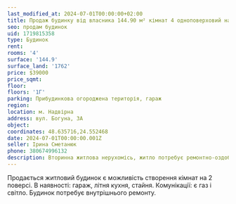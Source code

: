 ```yaml
---
last_modified_at: 2024-07-01T00:00:00+02:00
title: Продаж будинку від власника 144.90 м² кімнат 4 одноповерховий на Богуна
seo: продам будинок
uid: 1719815358
type: Будинок
rent:
rooms: '4'
surface: '144.9'
surface_land: '1762'
price: $39000
price_sqmt:
floor:
floors: '1Г'
parking: Прибудинкова огороджена територія, гараж
region:
location: м. Надвірна
address: вул. Богуна, 3А
object:
coordinates: 48.635716,24.552468
date: 2024-07-01T00:00:00.001Z
seller: Ірина Сметанюк
phone: 380674996132
description: Вторинна житлова нерухомісь, житло потребує ремонтно-оздоблювальних робіт
---
```


Продається житловий будинок є можливість створення кімнат на 2 поверсі. В наявності: гараж, літня кухня, стайня. Комунікації: є газ і світло. Будинок потребує внутрішнього ремонту.
